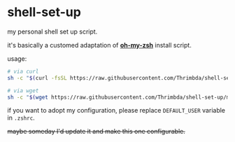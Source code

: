 # shell-set-up

my personal shell set up script.

it's basically a customed adaptation of **[oh-my-zsh](https://ohmyz.sh/)** install script.

usage:

```bash
# via curl
sh -c "$(curl -fsSL https://raw.githubusercontent.com/Thrimbda/shell-set-up/master/install.sh)"

# via wget
sh -c "$(wget https://raw.githubusercontent.com/Thrimbda/shell-set-up/master/install.sh -O -)"
```

if you want to adopt my configuration, please replace `DEFAULT_USER` variable in `.zshrc`.

~~maybe someday I'd update it and make this one configurable.~~

